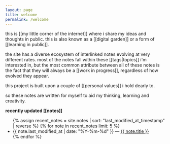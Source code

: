 ```yaml
---
layout: page
title: welcome
permalink: /welcome
---
```

this is [[my little corner of the internet]] where i share my ideas and thoughts in public. this is also known as a [[digital garden]] or a form of [[learning in public]]. 

the site has a diverse ecosystem of interlinked notes evolving at very different rates. most of the notes fall within these [[tags|topics]] i'm interested in, but the most common attribute between all of these notes is the fact that they will always be a [[work in progress]], regardless of how evolved they appear.

this project is built upon a couple of [[personal values]] i hold dearly to.

so these notes are written for myself to aid my thinking, learning and creativity.

<strong>recently updated [[notes]]</strong>

<ul>
  {% assign recent_notes = site.notes | sort: "last_modified_at_timestamp" | reverse %}
  {% for note in recent_notes limit: 5 %}
    <li>
      {{ note.last_modified_at | date: "%Y-%m-%d" }} — <a class="internal-link" href="{{ site.baseurl }}{{ note.url }}">{{ note.title }}</a>
    </li>
  {% endfor %}
</ul>

<style>
  .wrapper {
    max-width: 46em;
  }
</style>

